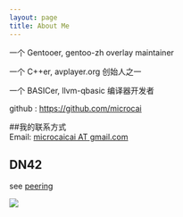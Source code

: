 ```yaml
---
layout: page
title: About Me
---
```


一个 Gentooer, gentoo-zh overlay maintainer

一个 C++er, avplayer.org 创始人之一

一个 BASICer, llvm-qbasic 编译器开发者

github : <https://github.com/microcai>

##我的联系方式  
Email: [microcaicai AT gmail.com](mailto:microcaicai@gmail.com)  

## DN42
see [peering](/peering.html)

<a href="http://weibo.com/u/1292997095?s=6uyXnP" target="_blank"><img border="0" src="http://service.t.sina.com.cn/widget/qmd/1292997095/b5a9690c/4.png"/></a>

